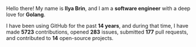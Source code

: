 Hello there! My name is **Ilya Brin**, and I am a **software engineer** with a deep love for **Golang**.

I have been using GitHub for the past **14 years**, and during that time, I have made **5723** contributions, opened **283** issues, submitted **177** pull requests, and contributed to **14** open-source projects.

